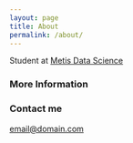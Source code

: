 ```yaml
---
layout: page
title: About
permalink: /about/
---
```


Student at [Metis Data Science](http://www.thisismetis.com/)

### More Information



### Contact me

[email@domain.com](jpiterbarg@gmail.com)
